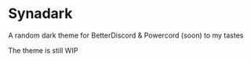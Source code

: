 # Synadark
A random dark theme for BetterDiscord &amp; Powercord (soon) to my tastes

The theme is still WIP
